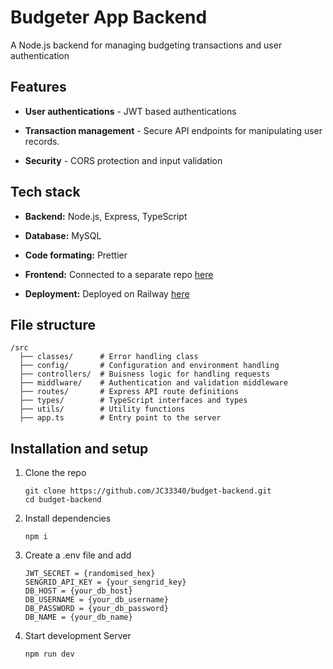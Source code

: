 # **Budgeter App Backend**

A Node.js backend for managing budgeting transactions and user authentication 

## **Features**

- **User authentications** - JWT based authentications

- **Transaction management** - Secure API endpoints for manipulating user records.

- **Security** - CORS protection and input validation

 ## **Tech stack**

 - **Backend:** Node.js, Express, TypeScript

 - **Database:** MySQL

 - **Code formating:** Prettier

 - **Frontend:** Connected to a separate repo [here](https://github.com/JC33340/budget-frontend)

 - **Deployment:** Deployed on Railway [here](https://budget-frontend-production.up.railway.app)

## **File structure**

```
/src
  ├── classes/      # Error handling class    
  ├── config/       # Configuration and environment handling    
  ├── controllers/  # Buisness logic for handling requests
  ├── middlware/    # Authentication and validation middleware
  ├── routes/       # Express API route definitions
  ├── types/        # TypeScript interfaces and types
  ├── utils/        # Utility functions
  ├── app.ts        # Entry point to the server
```

 ## **Installation and setup**

1. Clone the repo

    ```
    git clone https://github.com/JC33340/budget-backend.git
    cd budget-backend
    ```

2. Install dependencies

    ```
    npm i
    ```

3. Create a .env file and add

    ```
    JWT_SECRET = {randomised_hex}
    SENGRID_API_KEY = {your_sengrid_key}
    DB_HOST = {your_db_host}
    DB_USERNAME = {your_db_username}
    DB_PASSWORD = {your_db_password}
    DB_NAME = {your_db_name}
    ```

4. Start development Server

    ```
    npm run dev
    ```
